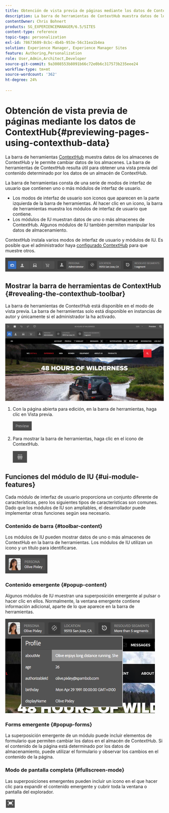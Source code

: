 ```yaml
---
title: Obtención de vista previa de páginas mediante los datos de ContextHub
description: La barra de herramientas de ContextHub muestra datos de los almacenes de ContextHub, le permite cambiar datos de los almacenes y resulta útil para obtener una vista previa del contenido
contentOwner: Chris Bohnert
products: SG_EXPERIENCEMANAGER/6.5/SITES
content-type: reference
topic-tags: personalization
exl-id: 78673609-8cbc-4b4b-953e-56c31ea1b4ea
solution: Experience Manager, Experience Manager Sites
feature: Authoring,Personalization
role: User,Admin,Architect,Developer
source-git-commit: 9a3008553b8091b66c72e0b6c317573b235eee24
workflow-type: tm+mt
source-wordcount: '362'
ht-degree: 24%

---
```


# Obtención de vista previa de páginas mediante los datos de ContextHub{#previewing-pages-using-contexthub-data}

La barra de herramientas [ContextHub](/help/sites-developing/contexthub.md) muestra datos de los almacenes de ContextHub y le permite cambiar datos de los almacenes. La barra de herramientas de ContextHub resulta útil para obtener una vista previa del contenido determinado por los datos de un almacén de ContextHub.

La barra de herramientas consta de una serie de modos de interfaz de usuario que contienen uno o más módulos de interfaz de usuario.

* Los modos de interfaz de usuario son iconos que aparecen en la parte izquierda de la barra de herramientas. Al hacer clic en un icono, la barra de herramientas muestra los módulos de interfaz de usuario que contiene.
* Los módulos de IU muestran datos de uno o más almacenes de ContextHub. Algunos módulos de IU también permiten manipular los datos de almacenamiento.

ContextHub instala varios modos de interfaz de usuario y módulos de IU. Es posible que el administrador haya [configurado ContextHub](/help/sites-developing/ch-configuring.md) para que muestre otros.

![screen_shot_2018-03-23at093446](assets/screen_shot_2018-03-23at093446.png)

## Mostrar la barra de herramientas de ContextHub {#revealing-the-contexthub-toolbar}

La barra de herramientas de ContextHub está disponible en el modo de vista previa. La barra de herramientas solo está disponible en instancias de autor y únicamente si el administrador la ha activado.

![screen_shot_2018-03-23at093730](assets/screen_shot_2018-03-23at093730.png)

1. Con la página abierta para edición, en la barra de herramientas, haga clic en Vista previa.

   ![chlimage_1-219](assets/chlimage_1-219.png)

1. Para mostrar la barra de herramientas, haga clic en el icono de ContextHub.

   ![ContextHub](do-not-localize/screen_shot_2018-03-23at093621.png)

## Funciones del módulo de IU {#ui-module-features}

Cada módulo de interfaz de usuario proporciona un conjunto diferente de características, pero los siguientes tipos de características son comunes. Dado que los módulos de IU son ampliables, el desarrollador puede implementar otras funciones según sea necesario.

### Contenido de barra {#toolbar-content}

Los módulos de IU pueden mostrar datos de uno o más almacenes de ContextHub en la barra de herramientas. Los módulos de IU utilizan un icono y un título para identificarse.

![screen_shot_2018-03-23at093936](assets/screen_shot_2018-03-23at093936.png)

### Contenido emergente {#popup-content}

Algunos módulos de IU muestran una superposición emergente al pulsar o hacer clic en ellos. Normalmente, la ventana emergente contiene información adicional, aparte de lo que aparece en la barra de herramientas.

![screen_shot_2018-03-23at094003](assets/screen_shot_2018-03-23at094003.png)

### Forms emergente {#popup-forms}

La superposición emergente de un módulo puede incluir elementos de formulario que permiten cambiar los datos en el almacén de ContextHub. Si el contenido de la página está determinado por los datos de almacenamiento, puede utilizar el formulario y observar los cambios en el contenido de la página.

### Modo de pantalla completa {#fullscreen-mode}

Las superposiciones emergentes pueden incluir un icono en el que hacer clic para expandir el contenido emergente y cubrir toda la ventana o pantalla del explorador.

![Pantalla completa](do-not-localize/chlimage_1-18.png)
